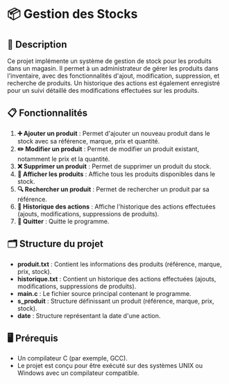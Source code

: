 # 📦 Gestion des Stocks

## 🎯 Description
Ce projet implémente un système de gestion de stock pour les produits dans un magasin. Il permet à un administrateur de gérer les produits dans l'inventaire, avec des fonctionnalités d'ajout, modification, suppression, et recherche de produits. Un historique des actions est également enregistré pour un suivi détaillé des modifications effectuées sur les produits.

## 📋 Fonctionnalités
1. **➕ Ajouter un produit** : Permet d'ajouter un nouveau produit dans le stock avec sa référence, marque, prix et quantité.
2. **✏️ Modifier un produit** : Permet de modifier un produit existant, notamment le prix et la quantité.
3. **❌ Supprimer un produit** : Permet de supprimer un produit du stock.
4. **📜 Afficher les produits** : Affiche tous les produits disponibles dans le stock.
5. **🔍 Rechercher un produit** : Permet de rechercher un produit par sa référence.
6. **📝 Historique des actions** : Affiche l'historique des actions effectuées (ajouts, modifications, suppressions de produits).
7. **🚪 Quitter** : Quitte le programme.

## 🗂️ Structure du projet
- **produit.txt** : Contient les informations des produits (référence, marque, prix, stock).
- **historique.txt** : Contient un historique des actions effectuées (ajouts, modifications, suppressions de produits).
- **main.c** : Le fichier source principal contenant le programme.
- **s_produit** : Structure définissant un produit (référence, marque, prix, stock).
- **date** : Structure représentant la date d'une action.

## 🖥️ Prérequis
- Un compilateur C (par exemple, GCC).
- Le projet est conçu pour être exécuté sur des systèmes UNIX ou Windows avec un compilateur compatible.


